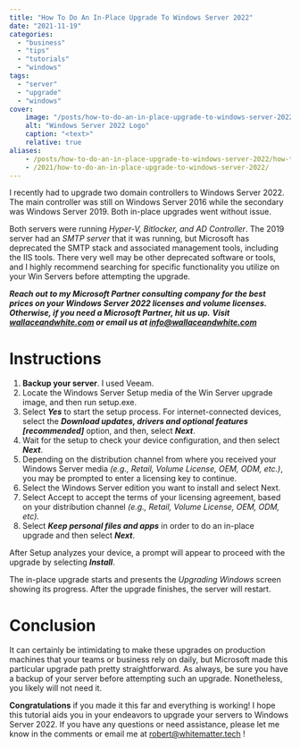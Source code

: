 ```yaml
---
title: "How To Do An In-Place Upgrade To Windows Server 2022"
date: "2021-11-19"
categories:
  - "business"
  - "tips"
  - "tutorials"
  - "windows"
tags:
  - "server"
  - "upgrade"
  - "windows"
cover:
    image: "/posts/how-to-do-an-in-place-upgrade-to-windows-server-2022/how-to-do-an-in-place-upgrade-to-windows-server-2022.jpg"
    alt: "Windows Server 2022 Logo"
    caption: "<text>"
    relative: true
aliases:
    - /posts/how-to-do-an-in-place-upgrade-to-windows-server-2022/how-to-do-an-in-place-upgrade-to-windows-server-2022/
    - /2021/how-to-do-an-in-place-upgrade-to-windows-server-2022/
---
```


I recently had to upgrade two domain controllers to Windows Server 2022. The main controller was still on Windows Server 2016 while the secondary was Windows Server 2019. Both in-place upgrades went without issue.

Both servers were running _Hyper-V, Bitlocker, and AD Controller_. The 2019 server had an _SMTP server_ that it was running, but Microsoft has deprecated the SMTP stack and associated management tools, including the IIS tools. There very well may be other deprecated software or tools, and I highly recommend searching for specific functionality you utilize on your Win Servers before attempting the upgrade.

**_Reach out to my Microsoft Partner consulting company for the best prices on your Windows Server 2022 licenses and volume licenses. Otherwise, if you need a **_Microsoft Partner_**, hit us up._** **_Visit [wallaceandwhite.com](https://wallaceandwhite.com) or email us at [info@wallaceandwhite.com](mailto:info@wallaceandwhite.com)_**

# Instructions

1. **Backup your server**. I used Veeam.
2. Locate the Windows Server Setup media of the Win Server upgrade image, and then run setup.exe. 
3. Select **_Yes_** to start the setup process. For internet-connected devices, select the **_Download updates, drivers and optional features \[recommended\]_** option, and then, select **_Next_**.
4. Wait for the setup to check your device configuration, and then select _**Next**_.
5. Depending on the distribution channel from where you received your Windows Server media _(e.g., Retail, Volume License, OEM, ODM, etc.)_, you may be prompted to enter a licensing key to continue.
6. Select the Windows Server edition you want to install and select Next.
7. Select Accept to accept the terms of your licensing agreement, based on your distribution channel _(e.g., Retail, Volume License, OEM, ODM, etc)._
8. Select _**Keep personal files and apps**_ in order to do an in-place upgrade and then select **_Next_**.

After Setup analyzes your device, a prompt will appear to proceed with the upgrade by selecting **_Install_**.

The in-place upgrade starts and presents the _Upgrading Windows_ screen showing its progress. After the upgrade finishes, the server will restart.

# Conclusion

It can certainly be intimidating to make these upgrades on production machines that your teams or business rely on daily, but Microsoft made this particular upgrade path pretty straightforward. As always, be sure you have a backup of your server before attempting such an upgrade. Nonetheless, you likely will not need it.

**Congratulations** if you made it this far and everything is working! I hope this tutorial aids you in your endeavors to upgrade your servers to Windows Server 2022. If you have any questions or need assistance, please let me know in the comments or email me at [robert@whitematter.tech](mailto:robert@whitematter.tech) !
